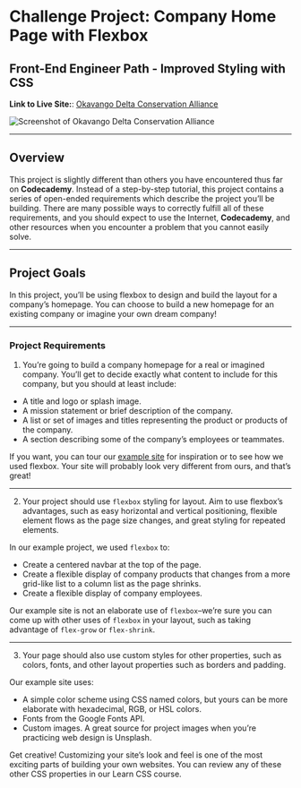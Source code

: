 # Challenge Project: Company Home Page with Flexbox

## Front-End Engineer Path - Improved Styling with CSS

**Link to Live Site:**: [Okavango Delta Conservation Alliance]()

![Screenshot of Okavango Delta Conservation Alliance]()

____

## Overview

​This project is slightly different than others you have encountered thus far on **Codecademy**. Instead of a step-by-step tutorial, this project contains a series of open-ended requirements which describe the project you’ll be building. There are many possible ways to correctly fulfill all of these requirements, and you should expect to use the Internet, **Codecademy**, and other resources when you encounter a problem that you cannot easily solve.​

___

## Project Goals
In this project, you’ll be using flexbox to design and build the layout for a company’s homepage. You can choose to build a new homepage for an existing company or imagine your own dream company!​

___

### Project Requirements

1. You’re going to build a company homepage for a real or imagined company. You’ll get to decide exactly what content to include for this company, but you should at least include:

  - A title and logo or splash image.
  - A mission statement or brief description of the company.
  - A list or set of images and titles representing the product or products of the company.
  - A section describing some of the company’s employees or teammates.

If you want, you can tour our [example site](https://content.codecademy.com/PRO/independent-practice-projects/flexbox-business-site/example-site/index.html?_gl=1*pfhci9*_gcl_aw*R0NMLjE3MjExMTU5MDEuQ2p3S0NBand0TmkwQmhBMUVpd0FXWmFBTkhjSnBIQnJBZEd1dGVPUG5laFpwaVdjaXhUcmJYSXkwS3VXTTE0RVV6Y2RodnhrbmwtaHZSb0N1X0lRQXZEX0J3RQ..*_gcl_au*MTU4MDYwOTc5MC4xNzIwNjA0ODU4*_ga*MTc4MTczMjIzMC4xNzIxMTE1MTc5*_ga_3LRZM6TM9L*MTcyMzE5OTM4OS40MS4wLjE3MjMxOTkzODkuNjAuMC4w) for inspiration or to see how we used flexbox. Your site will probably look very different from ours, and that’s great!

___

2. Your project should use `flexbox` styling for layout. Aim to use flexbox’s advantages, such as easy horizontal and vertical positioning, flexible element flows as the page size changes, and great styling for repeated elements.

In our example project, we used `flexbox` to:

  - Create a centered navbar at the top of the page.
  - Create a flexible display of company products that changes from a more grid-like list to a column list as the page shrinks.
  - Create a flexible display of company employees.

Our example site is not an elaborate use of `flexbox`–we’re sure you can come up with other uses of `flexbox` in your layout, such as taking advantage of `flex-grow` or `flex-shrink`.

___

3. Your page should also use custom styles for other properties, such as colors, fonts, and other layout properties such as borders and padding.

Our example site uses:

  - A simple color scheme using CSS named colors, but yours can be more elaborate with hexadecimal, RGB, or HSL colors.
  - Fonts from the Google Fonts API.
  - Custom images. A great source for project images when you’re practicing web design is Unsplash.

Get creative! Customizing your site’s look and feel is one of the most exciting parts of building your own websites. You can review any of these other CSS properties in our Learn CSS course.